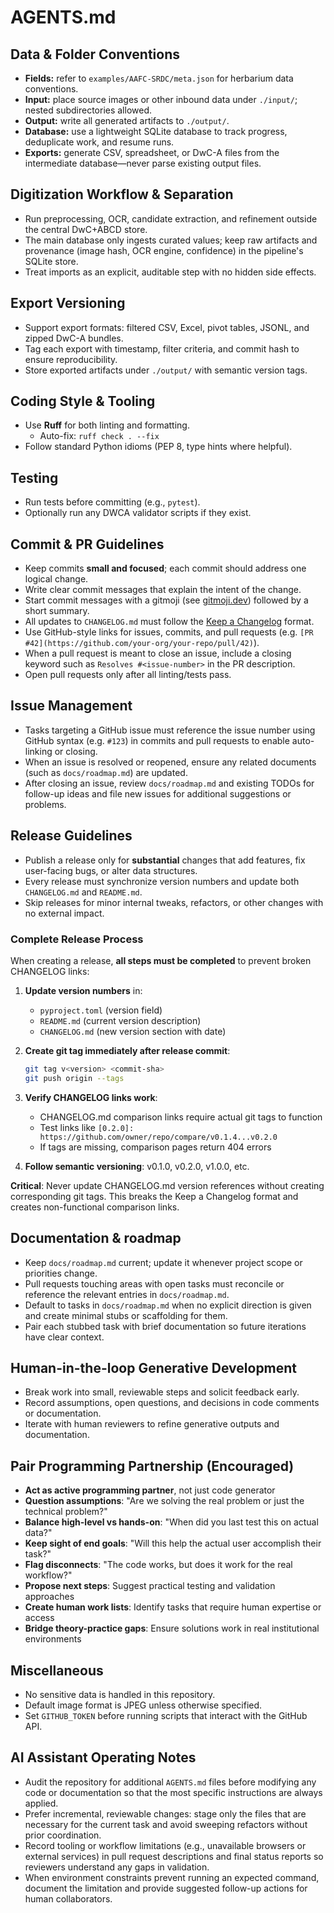 # AGENTS.md

## Data & Folder Conventions
- **Fields:** refer to `examples/AAFC-SRDC/meta.json` for herbarium data conventions.
- **Input:** place source images or other inbound data under `./input/`; nested subdirectories allowed.
- **Output:** write all generated artifacts to `./output/`.
- **Database:** use a lightweight SQLite database to track progress, deduplicate work, and resume runs.
- **Exports:** generate CSV, spreadsheet, or DwC-A files from the intermediate database—never parse existing output files.

## Digitization Workflow & Separation
- Run preprocessing, OCR, candidate extraction, and refinement outside the central DwC+ABCD store.
- The main database only ingests curated values; keep raw artifacts and provenance (image hash, OCR engine, confidence) in the pipeline's SQLite store.
- Treat imports as an explicit, auditable step with no hidden side effects.

## Export Versioning
- Support export formats: filtered CSV, Excel, pivot tables, JSONL, and zipped DwC-A bundles.
- Tag each export with timestamp, filter criteria, and commit hash to ensure reproducibility.
- Store exported artifacts under `./output/` with semantic version tags.

## Coding Style & Tooling
- Use **Ruff** for both linting and formatting.
  - Auto-fix: `ruff check . --fix`
- Follow standard Python idioms (PEP 8, type hints where helpful).

## Testing
- Run tests before committing (e.g., `pytest`).
- Optionally run any DWCA validator scripts if they exist.

## Commit & PR Guidelines
- Keep commits **small and focused**; each commit should address one logical change.
- Write clear commit messages that explain the intent of the change.
- Start commit messages with a gitmoji (see [gitmoji.dev](https://gitmoji.dev)) followed by a short summary.
- All updates to `CHANGELOG.md` must follow the [Keep a Changelog](https://keepachangelog.com/en/1.1.0/) format.
- Use GitHub-style links for issues, commits, and pull requests (e.g. `[PR #42](https://github.com/your-org/your-repo/pull/42)`).
- When a pull request is meant to close an issue, include a closing keyword such as `Resolves #<issue-number>` in the PR description.
- Open pull requests only after all linting/tests pass.

## Issue Management
- Tasks targeting a GitHub issue must reference the issue number using GitHub syntax (e.g. `#123`) in commits and pull requests to enable auto-linking or closing.
- When an issue is resolved or reopened, ensure any related documents (such as `docs/roadmap.md`) are updated.
- After closing an issue, review `docs/roadmap.md` and existing TODOs for follow-up ideas and file new issues for additional suggestions or problems.

## Release Guidelines
- Publish a release only for **substantial** changes that add features, fix user-facing bugs, or alter data structures.
- Every release must synchronize version numbers and update both `CHANGELOG.md` and `README.md`.
- Skip releases for minor internal tweaks, refactors, or other changes with no external impact.

### Complete Release Process
When creating a release, **all steps must be completed** to prevent broken CHANGELOG links:

1. **Update version numbers** in:
   - `pyproject.toml` (version field)
   - `README.md` (current version description)
   - `CHANGELOG.md` (new version section with date)

2. **Create git tag immediately after release commit**:
   ```bash
   git tag v<version> <commit-sha>
   git push origin --tags
   ```

3. **Verify CHANGELOG links work**:
   - CHANGELOG.md comparison links require actual git tags to function
   - Test links like `[0.2.0]: https://github.com/owner/repo/compare/v0.1.4...v0.2.0`
   - If tags are missing, comparison pages return 404 errors

4. **Follow semantic versioning**: v0.1.0, v0.2.0, v1.0.0, etc.

**Critical**: Never update CHANGELOG.md version references without creating corresponding git tags. This breaks the Keep a Changelog format and creates non-functional comparison links.

## Documentation & roadmap
- Keep `docs/roadmap.md` current; update it whenever project scope or priorities change.
- Pull requests touching areas with open tasks must reconcile or reference the relevant entries in `docs/roadmap.md`.
- Default to tasks in `docs/roadmap.md` when no explicit direction is given and create minimal stubs or scaffolding for them.
- Pair each stubbed task with brief documentation so future iterations have clear context.

## Human-in-the-loop Generative Development
- Break work into small, reviewable steps and solicit feedback early.
- Record assumptions, open questions, and decisions in code comments or documentation.
- Iterate with human reviewers to refine generative outputs and documentation.

## Pair Programming Partnership (Encouraged)
- **Act as active programming partner**, not just code generator
- **Question assumptions**: "Are we solving the real problem or just the technical problem?"
- **Balance high-level vs hands-on**: "When did you last test this on actual data?"
- **Keep sight of end goals**: "Will this help the actual user accomplish their task?"
- **Flag disconnects**: "The code works, but does it work for the real workflow?"
- **Propose next steps**: Suggest practical testing and validation approaches
- **Create human work lists**: Identify tasks that require human expertise or access
- **Bridge theory-practice gaps**: Ensure solutions work in real institutional environments

## Miscellaneous
- No sensitive data is handled in this repository.
- Default image format is JPEG unless otherwise specified.
- Set `GITHUB_TOKEN` before running scripts that interact with the GitHub API.

## AI Assistant Operating Notes
- Audit the repository for additional `AGENTS.md` files before modifying any code or documentation so that the most specific
  instructions are always applied.
- Prefer incremental, reviewable changes: stage only the files that are necessary for the current task and avoid sweeping
  refactors without prior coordination.
- Record tooling or workflow limitations (e.g., unavailable browsers or external services) in pull request descriptions and
  final status reports so reviewers understand any gaps in validation.
- When environment constraints prevent running an expected command, document the limitation and provide suggested follow-up
  actions for human collaborators.
